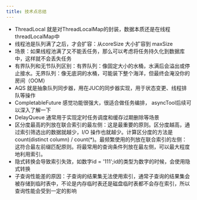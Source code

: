 ```yaml
---
title: 技术点总结
---
```


- ThreadLocal 就是对ThreadLocalMap的封装，数据本质还是在线程threadLocalMap中
- 线程池是队列满了之后，才会扩容：从coreSize 大小扩容到 maxSize
- 场景：如果线程池满了又不能丢任务，那么可以考虑将任务持久化到数据库中，这样就不会丢失任务
- 有界队列和无节队列区别：有界队列：像固定大小的水桶，水满后会溢出或停止接水。无界队列：像无底洞的水桶，可能装下整个海洋，但最终会淹没你的房间（OOM）
- AQS 就是抽象队列同步器，用在JUC的同步器实现，用于状态变更、线程排队等操作
- CompletableFuture 感觉功能很强大，很适合做任务编排， asyncTool后续可以深入了解一下
- DelayQueue 通常用于实现定时任务调度和缓存过期删除等场景
- 区分度最高的列放在联合索引的最左侧：这是最重要的原则。区分度越高，通过索引筛选出的数据就越少，I/O 操作也就越少。计算区分度的方法是 count(distinct column) / count(*)。最频繁使用的列放在联合索引的左侧：这符合最左前缀匹配原则。将最常用的查询条件列放在最左侧，可以最大程度地利用索引。
- 隐式转换会导致索引失效，如数字id = '111';id的类型为数字的时候，会使用隐式转换
- 子查询性能差的原因：子查询的结果集无法使用索引，通常子查询的结果集会被存储到临时表中，不论是内存临时表还是磁盘临时表都不会存在索引，所以查询性能会受到一定的影响
